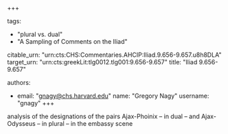 +++

tags:
- "plural vs. dual"
- "A Sampling of Comments on the Iliad"

citable_urn: "urn:cts:CHS:Commentaries.AHCIP:Iliad.9.656-9.657.u8h8DLA"
target_urn: "urn:cts:greekLit:tlg0012.tlg001:9.656-9.657"
title: "Iliad 9.656-9.657"

authors:
- email: "gnagy@chs.harvard.edu"
  name: "Gregory Nagy"
  username: "gnagy"
+++

<p>analysis of the designations of the pairs Ajax-Phoinix – in dual – and Ajax-Odysseus – in plural – in the embassy scene</p>